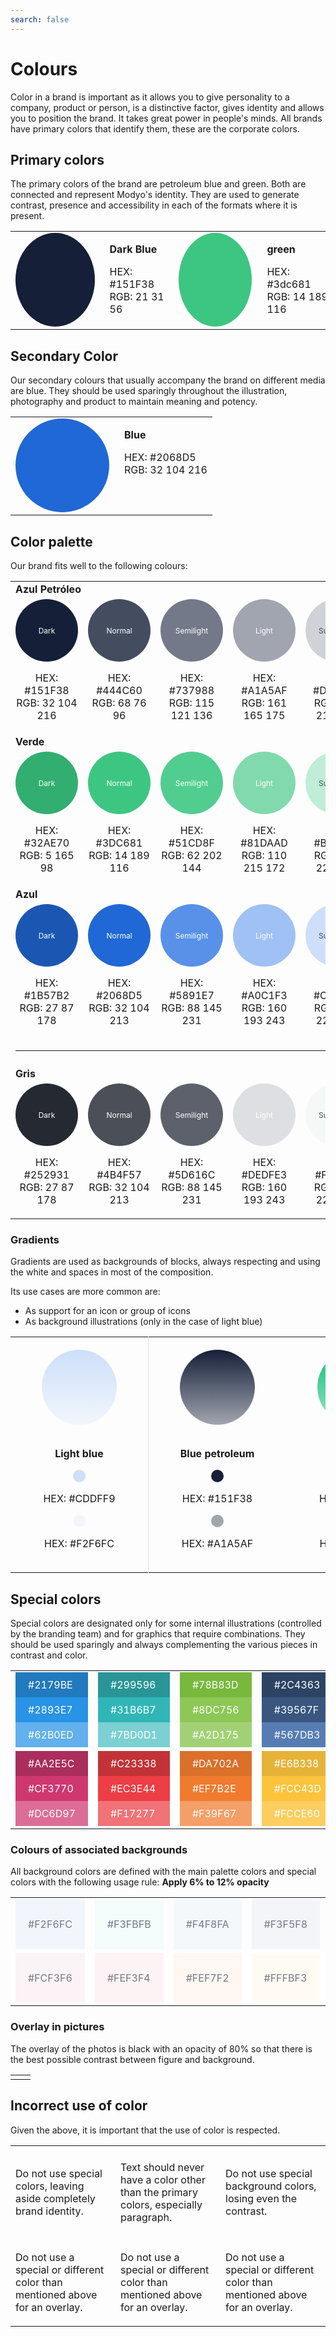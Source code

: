 ```yaml
---
search: false
---
```


# Colours

Color in a brand is important as it allows you to give personality to a company, product or person, is a distinctive factor, gives identity and allows you to position the brand. It takes great power in people's minds. All brands have primary colors that identify them, these are the corporate colors.

## Primary colors

The primary colors of the brand are petroleum blue and green. Both are connected and represent Modyo's identity. They are used to generate contrast, presence and accessibility in each of the formats where it is present.

 <table class="no-border"> 
 <tr> 
 <td> 
 <div style="display: flex;"> 
 <span style="background: #151F38;width: 150px;height: 150px;display: block;border-radius: 100%;"> 
 </span> 
 <div style="margin-left: 24px;"> 
 <p> <b> Dark Blue </b> </p> 
 <p> HEX: #151F38 <br> 
RGB: 21 31 56 </p> 
 </div> 
 </div> 
 </td> 
 <td> 
 <div style="display: flex;"> 
 <span style="background: #3dc681;width: 150px;height: 150px;display: block;border-radius: 100%;"> 
 </span> 
 <div style="margin-left: 24px;"> 
 <p> <b> green </b> </p> 
 <p> HEX: #3dc681 <br> 
RGB: 14 189 116 </p> 
 </div> 
 </div> 
 </td> 
 </tr> 
 </table> 

## Secondary Color

Our secondary colours that usually accompany the brand on different media are blue. They should be used sparingly throughout the illustration, photography and product to maintain meaning and potency.

<table class="no-border">
<tr>
<td>
<div style="display: flex;">
<span style="background: #2068D5;width: 150px;height: 150px;display: block;border-radius: 100%;">
</span>
<div style="margin-left: 24px;">
<p><b>Blue</b></p>
<p>HEX: #2068D5 <br>
RGB: 32 104 216</p>
</div>
</div>
</td>
</tr>
</table>

## Color palette

Our brand fits well to the following colours:

<table class="no-border">
<tr>
<td colspan="6">
<b>Azul Petróleo</b>
</td>
</tr>
<tr>
<td>
<div style="display: flex;flex-direction: column;text-align: center;align-items: center;">
<span style="background: #151F38;width: 100px;height: 100px;border-radius: 100%;display: flex;align-items: center;justify-content: center;font-size: 12px;;color: #fff;">
Dark
</span>
<div>
<p>HEX: #151F38 <br>
RGB: 32 104 216</p>
</div>
</div>
</td>

<td>
<div style="display: flex;flex-direction: column;text-align: center;align-items: center;">
<span style="background: #444C60;width: 100px;height: 100px;border-radius: 100%;display: flex;align-items: center;justify-content: center;font-size: 12px;;color: #fff;">
Normal
</span>
<div>
<p>HEX: #444C60 <br>
RGB: 68 76 96</p>
</div>
</div>
</td>

<td>
<div style="display: flex;flex-direction: column;text-align: center;align-items: center;">
<span style="background: #737988;width: 100px;height: 100px;border-radius: 100%;display: flex;align-items: center;justify-content: center;font-size: 12px;;color: #fff;">
Semilight
</span>
<div>
<p>HEX: #737988 <br>
RGB: 115 121 136</p>
</div>
</div>
</td>

<td>
<div style="display: flex;flex-direction: column;text-align: center;align-items: center;">
<span style="background: #A1A5AF;width: 100px;height: 100px;border-radius: 100%;display: flex;align-items: center;justify-content: center;font-size: 12px;;color: #fff;">
Light
</span>
<div>
<p>HEX: #A1A5AF <br>
RGB: 161 165 175</p>
</div>
</div>
</td>

<td>
<div style="display: flex;flex-direction: column;text-align: center;align-items: center;">
<span style="background: #D0D2D7;width: 100px;height: 100px;border-radius: 100%;display: flex;align-items: center;justify-content: center;font-size: 12px;;color: #444C60;">
Superlight
</span>
<div>
<p>HEX: #D0D2D7 <br>
RGB: 208 210 215</p>
</div>
</div>
</td>

<td>
<div style="display: flex;flex-direction: column;text-align: center;align-items: center;">
<span style="background: #F3F4F7;width: 100px;height: 100px;border-radius: 100%;display: flex;align-items: center;justify-content: center;font-size: 12px;;color: #444C60;">
Background
</span>
<div>
<p>HEX: #F3F4F7 <br>
RGB: 208 210 215</p>
</div>
</div>
</td>

</tr>

<tr>
<td colspan="6">
<b>Verde</b>
</td>
</tr>

<tr>
<td>
<div style="display: flex;flex-direction: column;text-align: center;align-items: center;">
<span style="background: #32AE70;width: 100px;height: 100px;border-radius: 100%;display: flex;align-items: center;justify-content: center;font-size: 12px;;color: #fff;">
Dark
</span>
<div>
<p>HEX: #32AE70 <br>
RGB: 5 165 98</p>
</div>
</div>
</td>

<td>
<div style="display: flex;flex-direction: column;text-align: center;align-items: center;">
<span style="background: #3dc681;width: 100px;height: 100px;border-radius: 100%;display: flex;align-items: center;justify-content: center;font-size: 12px;;color: #fff;">
Normal
</span>
<div>
<p>HEX: #3DC681 <br>
RGB: 14 189 116</p>
</div>
</div>
</td>

<td>
<div style="display: flex;flex-direction: column;text-align: center;align-items: center;">
<span style="background: #51CD8F;width: 100px;height: 100px;border-radius: 100%;display: flex;align-items: center;justify-content: center;font-size: 12px;;color: #fff;">
Semilight
</span>
<div>
<p>HEX: #51CD8F <br>
RGB: 62 202 144</p>
</div>
</div>
</td>

<td>
<div style="display: flex;flex-direction: column;text-align: center;align-items: center;">
<span style="background: #81DAAD;width: 100px;height: 100px;border-radius: 100%;display: flex;align-items: center;justify-content: center;font-size: 12px;;color: #fff;">
Light
</span>
<div>
<p>HEX: #81DAAD <br>
RGB: 110 215 172</p>
</div>
</div>
</td>

<td>
<div style="display: flex;flex-direction: column;text-align: center;align-items: center;">
<span style="background: #BFEDD7;width: 100px;height: 100px;border-radius: 100%;display: flex;align-items: center;justify-content: center;font-size: 12px;;color: #444C60;">
Superlight
</span>
<div>
<p>HEX: #BFEDD7 <br>
RGB: 159 229 199</p>
</div>
</div>
</td>

<td>
<div style="display: flex;flex-direction: column;text-align: center;align-items: center;">
<span style="background: #EFFBF5;width: 100px;height: 100px;border-radius: 100%;display: flex;align-items: center;justify-content: center;font-size: 12px;;color: #444C60;">
Background
</span>
<div>
<p>HEX: #EFFBF5 <br>
RGB: 159 229 199</p>
</div>
</div>
</td>

</tr>
<tr>
<td colspan="6">
<b>Azul</b>
</td>
</tr>

<tr>
<td>
<div style="display: flex;flex-direction: column;text-align: center;align-items: center;">
<span style="background: #1B57B2;width: 100px;height: 100px;border-radius: 100%;display: flex;align-items: center;justify-content: center;font-size: 12px;;color: #fff;">
Dark
</span>
<div>
<p>HEX: #1B57B2 <br>
RGB: 27 87 178</p>
</div>
</div>
</td>

<td>
<div style="display: flex;flex-direction: column;text-align: center;align-items: center;">
<span style="background: #2068D5;width: 100px;height: 100px;border-radius: 100%;display: flex;align-items: center;justify-content: center;font-size: 12px;;color: #fff;">
Normal
</span>
<div>
<p>HEX: #2068D5 <br>
RGB: 32 104 213</p>
</div>
</div>
</td>

<td>
<div style="display: flex;flex-direction: column;text-align: center;align-items: center;">
<span style="background: #5891E7;width: 100px;height: 100px;border-radius: 100%;display: flex;align-items: center;justify-content: center;font-size: 12px;;color: #fff;">
Semilight
</span>
<div>
<p>HEX: #5891E7 <br>
RGB: 88 145 231</p>
</div>
</div>
</td>

<td>
<div style="display: flex;flex-direction: column;text-align: center;align-items: center;">
<span style="background: #A0C1F3;width: 100px;height: 100px;border-radius: 100%;display: flex;align-items: center;justify-content: center;font-size: 12px;;color: #fff;">
Light
</span>
<div>
<p>HEX: #A0C1F3 <br>
RGB: 160 193 243</p>
</div>
</div>
</td>

<td>
<div style="display: flex;flex-direction: column;text-align: center;align-items: center;">
<span style="background: #CDDFF9;width: 100px;height: 100px;border-radius: 100%;display: flex;align-items: center;justify-content: center;font-size: 12px;;color: #444C60;">
Superlight
</span>
<div>
<p>HEX: #CDDFF9 <br>
RGB: 205 223 249</p>
</div>
</div>
</td>

<td>
<div style="display: flex;flex-direction: column;text-align: center;align-items: center;">
<span style="background: #EDF3FC;width: 100px;height: 100px;border-radius: 100%;display: flex;align-items: center;justify-content: center;font-size: 12px;;color: #444C60;">
Background
</span>
<div>
<p>HEX: #EDF3FC <br>
RGB: 205 223 249</p>
</div>
</div>
</td>

</tr>
<tr>
<td colspan="6">
<hr style="margin-bottom: 26px;">
<b>Gris</b>
</td>
</tr>

<tr>
<td>
<div style="display: flex;flex-direction: column;text-align: center;align-items: center;">
<span style="background: #252931;width: 100px;height: 100px;border-radius: 100%;display: flex;align-items: center;justify-content: center;font-size: 12px;;color: #fff;">
Dark
</span>
<div>
<p>HEX: #252931 <br>
RGB: 27 87 178</p>
</div>
</div>
</td>

<td>
<div style="display: flex;flex-direction: column;text-align: center;align-items: center;">
<span style="background: #4B4F57;width: 100px;height: 100px;border-radius: 100%;display: flex;align-items: center;justify-content: center;font-size: 12px;;color: #fff;">
Normal
</span>
<div>
<p>HEX: #4B4F57 <br>
RGB: 32 104 213</p>
</div>
</div>
</td>

<td>
<div style="display: flex;flex-direction: column;text-align: center;align-items: center;">
<span style="background: #5D616C;width: 100px;height: 100px;border-radius: 100%;display: flex;align-items: center;justify-content: center;font-size: 12px;;color: #fff;">
Semilight
</span>
<div>
<p>HEX: #5D616C <br>
RGB: 88 145 231</p>
</div>
</div>
</td>

<td>
<div style="display: flex;flex-direction: column;text-align: center;align-items: center;">
<span style="background: #DEDFE3;width: 100px;height: 100px;border-radius: 100%;display: flex;align-items: center;justify-content: center;font-size: 12px;;color: #fff;">
Light
</span>
<div>
<p>HEX: #DEDFE3 <br>
RGB: 160 193 243</p>
</div>
</div>
</td>

<td>
<div style="display: flex;flex-direction: column;text-align: center;align-items: center;">
<span style="background: #F6F7F7;width: 100px;height: 100px;border-radius: 100%;display: flex;align-items: center;justify-content: center;font-size: 12px;;color: #444C60;">
Superlight
</span>
<div>
<p>HEX: #F6F7F7 <br>
RGB: 205 223 249</p>
</div>
</div>
</td>

<td>
<div style="display: flex;flex-direction: column;text-align: center;align-items: center;">
</div>
</td>

</tr>
</table>

### Gradients

Gradients are used as backgrounds of blocks, always respecting and using the white and spaces in most of the composition.

Its use cases are more common are:

 <ul> 
 <li> As support for an icon or group of icons </li> 
 <li> As background illustrations (only in the case of light blue) </li> 
 </ul> 

   <table class="no-border"> 
 <tr> 
 <td style="padding: 20px 50px;border-right: 1px solid #dfe2e5;"> 
 <div style="display: flex;flex-direction: column;text-align: center;align-items: center;"> 
 <span style="background: linear-gradient(180deg, #CDDFF9 0%, #F2F6FC 100%);;width: 120px;height: 120px;display: block;border-radius: 100%;"> 
 </span> 
 <div style="margin-top: 20px;"> 
 <p> <b> Light blue </b> </p> 
 <span style="background: #CDDFF9;width: 20px;height: 20px;display: block;border-radius: 100%;margin: auto;"> </span> 
 <p> HEX: #CDDFF9 </p> 
 <span style="background: #F2F6FC;width: 20px;height: 20px;display: block;border-radius: 100%;margin: auto;"> </span> 
 <p> HEX: #F2F6FC </p> 
 </div> 
 </div> 
 </td> 

 <td style="padding: 20px 50px;"> 
 <div style="display: flex;flex-direction: column;text-align: center;align-items: center;"> 
 <span style="background: linear-gradient(180deg, #151F38 0%, #A1A5AF 100%);;width: 120px;height: 120px;display: block;border-radius: 100%;"> 
 </span> 
 <div style="margin-top: 20px;"> 
 <p> <b> Blue petroleum </b> </p> 
 <span style="background: #151F38;width: 20px;height: 20px;display: block;border-radius: 100%;margin: auto;"> </span> 
 <p> HEX: #151F38 </p> 
 <span style="background: #A1A5AF;width: 20px;height: 20px;display: block;border-radius: 100%;margin: auto;"> </span> 
 <p> HEX: #A1A5AF </p> 
 </div> 
 </div> 
 </td> 

 <td style="padding: 20px 50px;"> 
 <div style="display: flex;flex-direction: column;text-align: center;align-items: center;"> 
 <span style="background: linear-gradient(180deg, #0EBD74 0%, #9FE5C7 100%);;width: 120px;height: 120px;display: block;border-radius: 100%;"> 
 </span> 
 <div style="margin-top: 20px;"> 
 <p> <b> green </b> </p> 
 <span style="background: #0EBD74;width: 20px;height: 20px;display: block;border-radius: 100%;margin: auto;"> </span> 
 <p> HEX: #0EBD74 </p> 
 <span style="background: #9FE5C7;width: 20px;height: 20px;display: block;border-radius: 100%;margin: auto;"> </span> 
 <p> HEX: #9FE5C7 </p> 
 </div> 
 </div> 
 </td> 

 <td style="padding: 20px 50px;"> 
 <div style="display: flex;flex-direction: column;text-align: center;align-items: center;"> 
 <span style="background: linear-gradient(180deg, #2068D5 0%, #A0C1F3 100%);;width: 120px;height: 120px;display: block;border-radius: 100%;"> 
 </span> 
 <div style="margin-top: 20px;"> 
 <p> <b> Blue </b> </p> 
 <span style="background: #2068D5;width: 20px;height: 20px;display: block;border-radius: 100%;margin: auto;"> </span> 
 <p> HEX: #2068D5 </p> 
 <span style="background: #A0C1F3;width: 20px;height: 20px;display: block;border-radius: 100%;margin: auto;"> </span> 
 <p> HEX: #A0C1F3 </p> 
 </div> 
 </div> 
 </td> 
 </tr> 
 </table> 

## Special colors

Special colors are designated only for some internal illustrations (controlled by the branding team) and for graphics that require combinations. They should be used sparingly and always complementing the various pieces in contrast and color.

<table>
<tr>
<td>
<div style="display: flex;flex-direction: column;">
<span style="background: #2179BE;display: flex;color: white;padding: 10px 20px;">#2179BE</span>
<span style="background: #2893E7;display: flex;color: white;padding: 10px 20px;">#2893E7</span>
<span style="background: #62B0ED;display: flex;color: white;padding: 10px 20px;">#62B0ED</span>
</div>
</td>
<td>
<div style="display: flex;flex-direction: column;">
<span style="background: #299596;display: flex;color: white;padding: 10px 20px;">#299596</span>
<span style="background: #31B6B7;display: flex;color: white;padding: 10px 20px;">#31B6B7</span>
<span style="background: #7BD0D1;display: flex;color: white;padding: 10px 20px;">#7BD0D1</span>
</div>
</td>
<td>
<div style="display: flex;flex-direction: column;">
<span style="background: #78B83D;display: flex;color: white;padding: 10px 20px;">#78B83D</span>
<span style="background: #8DC756;display: flex;color: white;padding: 10px 20px;">#8DC756</span>
<span style="background: #A2D175;display: flex;color: white;padding: 10px 20px;">#A2D175</span>
</div>
</td>
<td>
<div style="display: flex;flex-direction: column;">
<span style="background: #2C4363;display: flex;color: white;padding: 10px 20px;">#2C4363</span>
<span style="background: #39567F;display: flex;color: white;padding: 10px 20px;">#39567F</span>
<span style="background: #567DB3;display: flex;color: white;padding: 10px 20px;">#567DB3</span>
</div>
</td>
<td>
<div style="display: flex;flex-direction: column;">
<span style="background: #442568;display: flex;color: white;padding: 10px 20px;">#442568</span>
<span style="background: #5A3B7E;display: flex;color: white;padding: 10px 20px;">#5A3B7E</span>
<span style="background: #7B6298;display: flex;color: white;padding: 10px 20px;">#7B6298</span>
</div>
</td>
</tr>

<tr style="background: white;">
<td>
<div style="display: flex;flex-direction: column;">
<span style="background: #AA2E5C;display: flex;color: white;padding: 10px 20px;">#AA2E5C</span>
<span style="background: #CF3770;display: flex;color: white;padding: 10px 20px;">#CF3770</span>
<span style="background: #DC6D97;display: flex;color: white;padding: 10px 20px;">#DC6D97</span>
</div>
</td>
<td>
<div style="display: flex;flex-direction: column;">
<span style="background: #C23338;display: flex;color: white;padding: 10px 20px;">#C23338</span>
<span style="background: #EC3E44;display: flex;color: white;padding: 10px 20px;">#EC3E44</span>
<span style="background: #F17277;display: flex;color: white;padding: 10px 20px;">#F17277</span>
</div>
</td>
<td>
<div style="display: flex;flex-direction: column;">
<span style="background: #DA702A;display: flex;color: white;padding: 10px 20px;">#DA702A</span>
<span style="background: #EF7B2E;display: flex;color: white;padding: 10px 20px;">#EF7B2E</span>
<span style="background: #F39F67;display: flex;color: white;padding: 10px 20px;">#F39F67</span>
</div>
</td>
<td>
<div style="display: flex;flex-direction: column;">
<span style="background: #E6B338;display: flex;color: white;padding: 10px 20px;">#E6B338</span>
<span style="background: #FCC43D;display: flex;color: white;padding: 10px 20px;">#FCC43D</span>
<span style="background: #FCCE60;display: flex;color: white;padding: 10px 20px;">#FCCE60</span>
</div>
</td>
<td>
<div style="display: flex;flex-direction: column;">
<span style="background: #8C8062;display: flex;color: white;padding: 10px 20px;">#8C8062</span>
<span style="background: #A39572;display: flex;color: white;padding: 10px 20px;">#A39572</span>
<span style="background: #D1BF93;display: flex;color: white;padding: 10px 20px;">#D1BF93</span>
</div>
</td>
</tr>
</table>

### Colours of associated backgrounds

All background colors are defined with the main palette colors and special colors with the following usage rule: <b> Apply 6% to 12% opacity </b> 

 <table> 
 <tr> 
 <td> 
 <div style="display: flex;flex-direction: column;"> 
 <span style="background: #F2F6FC;display: flex;padding: 30px 20px;color:#737988"> #F2F6FC </span> 
 </div> 
 </td> 
 <td> 
 <div style="display: flex;flex-direction: column;"> 
 <span style="background: #F3FBFB;display: flex;padding: 30px 20px;color:#737988"> #F3FBFB </span> 
 </div> 
 </td> 
 <td> 
 <div style="display: flex;flex-direction: column;"> 
 <span style="background: #F4F8FA;display: flex;padding: 30px 20px;color:#737988"> #F4F8FA </span> 
 </div> 
 </td> 
 <td> 
 <div style="display: flex;flex-direction: column;"> 
 <span style="background: #F3F5F8;display: flex;padding: 30px 20px;color:#737988"> #F3F5F8 </span> 
 </div> 
 </td> 
 <td> 
 <div style="display: flex;flex-direction: column;"> 
 <span style="background: #F5F3F7;display: flex;padding: 30px 20px;color:#737988"> #F5F3F7 </span> 
 </div> 
 </td> 
 </tr> 

 <tr style="background: white;"> 
 <td> 
 <div style="display: flex;flex-direction: column;"> 
 <span style="background: #FCF3F6;display: flex;padding: 30px 20px;color:#737988"> #FCF3F6 </span> 
 </div> 
 </td> 
 <td> 
 <div style="display: flex;flex-direction: column;"> 
 <span style="background: #FEF3F4;display: flex;padding: 30px 20px;color:#737988"> #FEF3F4 </span> 
 </div> 
 </td> 
 <td> 
 <div style="display: flex;flex-direction: column;"> 
 <span style="background: #FEF7F2;display: flex;padding: 30px 20px;color:#737988"> #FEF7F2 </span> 
 </div> 
 </td> 
 <td> 
 <div style="display: flex;flex-direction: column;"> 
 <span style="background: #FFFBF3;display: flex;padding: 30px 20px;color:#737988"> #FFFBF3 </span> 
 </div> 
 </td> 
 <td> 
 <div style="display: flex;flex-direction: column;"> 
 <span style="background: #F9F9F7;display: flex;padding: 30px 20px;color:#737988"> #F9F9F7 </span> 
 </div> 
 </td> 
 </tr> 

 </table> 

### Overlay in pictures

The overlay of the photos is black with an opacity of 80% so that there is the best possible contrast between figure and background.

 <table class="no-border"> 
 <tr> 
 <td> 
 <img src="https://cloud.modyocdn.com/uploads/67d44ef3-4b73-423b-8eab-1edc70258bbf/original/img.png" alt=""> 
 </td> 
 <td> 
 <img src="https://cloud.modyocdn.com/uploads/2ad43924-5665-431a-93f1-729f0922c830/original/img-1.png" alt=""> 
 </td> 
 </tr> 
 </table> 

## Incorrect use of color

Given the above, it is important that the use of color is respected.

 <table> 
 <tr> 
 <td style="width:30%;"> 
 <img src="https://cloud.modyocdn.com/uploads/3e56754e-330d-4b81-a35d-3c2c632e710e/original/color-1.png" alt=""> 
 </td> 
 <td style="width:30%;"> 
 <img src="https://cloud.modyocdn.com/uploads/965e7dd6-cee2-4772-9b12-c8869ec94d36/original/color-2.png" alt=""> 
 </td> 
 <td style="width:30%;"> 
 <img src="https://cloud.modyocdn.com/uploads/caae2e80-9482-41c9-affc-58570363664e/original/color-3.png" alt=""> 
 </td> 
 </tr> 
 <tr> 
 <td> 
 <p class="dont"> Do not use special colors, leaving aside completely brand identity. </p> 
 </td> 
 <td> 
 <p class="dont"> Text should never have a color other than the primary colors, especially paragraph. </p> 
 </td> 
 <td> 
 <p class="dont"> Do not use special background colors, losing even the contrast. </p> 
 </td> 
 </tr> 
 <tr> 
 <td> 
 <img src="https://cloud.modyocdn.com/uploads/a9694ec4-629e-4135-828b-52a47533d79c/original/color-4.png" alt=""> 
 </td> 
 <td> 
 <img src="https://cloud.modyocdn.com/uploads/31598c0d-370f-47e3-9352-3fad7c02588e/original/color-5.png" alt=""> 
 </td> 
 <td> 
 <img src="https://cloud.modyocdn.com/uploads/003cebeb-9231-473d-807d-f4ac85075ea2/original/color-6.png" alt=""> 
 </td> 
 </tr> 
 <tr> 
 <td> 
 <p class="dont"> Do not use a special or different color than mentioned above for an overlay. </p> 
 </td> 
 <td> 
 <p class="dont"> Do not use a special or different color than mentioned above for an overlay. </p> 
 </td> 
 <td> 
 <p class="dont"> Do not use a special or different color than mentioned above for an overlay. </p> 
 </td> 
 </tr> 
 </table> 
